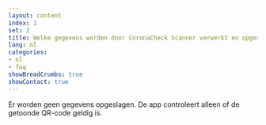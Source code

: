 ```yaml
---
layout: content
index: 1
set: 2
title: Welke gegevens worden door CoronaCheck Scanner verwerkt en opgeslagen?
lang: nl
categories:
- nl
- faq
showBreadCrumbs: true
showContact: true
---
```

Er worden geen gegevens opgeslagen. De app controleert alleen of de getoonde QR-code geldig is. 
